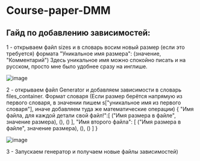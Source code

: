 # Course-paper-DMM

## Гайд по добавлению зависимостей: ##

1 - открываем файл sizes и в словарь восим новый размер (если это требуется) формата "Уникальное имя размера": (значение, "Комментарий")
    Здесь уникальное имя можно спокойно писать и на русском, просто мне было удобнее сразу на инглише.

![image](https://user-images.githubusercontent.com/101340685/218564982-f4b70b7e-0a01-4e45-a50f-0614ffab0759.png)

2 - открываем файл Generator и добавляем зависимости в словарь files_container.
Формат словаря (Если размер берётся напрямую из первого словаря, в значении пишем s["уникальное имя из первого словаря"], иначе добавляем туда же математические операции)
{
"Имя файла, для каждой детали свой файл!":[ 
    ("Имя размера в файле", значение размера),
    (),
    ()
  ],
 "Имя второго файла": [
    ("Имя размера в файле", значение размера),
    (),
    ()
 ]
}

![image](https://user-images.githubusercontent.com/101340685/218567255-54c3c4f1-e6c8-458c-a4d9-921c3dd8591e.png)

3 - Запускаем генератор и получаем новые файлы зависимостей)
